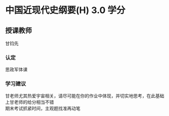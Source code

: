 # 中国近现代史纲要(H)  3.0 学分
## 授课教师
甘钧先

### 认定
思政军体课

### 学习建议
甘老师尤其热爱宇宙相关，请尽可能在你的作业中体现，并切实地思考，在此基础上甘老师的给分相当不错  
期末考试抓紧时间，主观题找准再动笔  